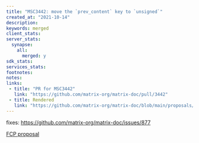 ```yaml
---
title: "MSC3442: move the `prev_content` key to `unsigned`"
created_at: "2021-10-14"
description:
keywords: merged
client_stats:
server_stats:
  synapse:
    all:
      merged: y
sdk_stats:
services_stats:
footnotes:
notes:
links:
 - title: "PR for MSC3442"
   link: "https://github.com/matrix-org/matrix-doc/pull/3442"
 - title: Rendered
   link: "https://github.com/matrix-org/matrix-doc/blob/main/proposals/3442-move-prev-content.md"
---
```


fixes: https://github.com/matrix-org/matrix-doc/issues/877

[FCP proposal](https://github.com/matrix-org/matrix-doc/pull/3442#issuecomment-944052117)
